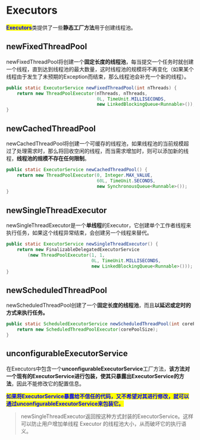 # Executors

<mark style="color:blue;">**Executors**</mark>类提供了一些**静态工厂方法**用于创建线程池。

## newFixedThreadPool

newFixedThreadPool将创建一个**固定长度的线程池**，每当提交一个任务时就创建一个线程，直到达到线程池的最大数量，这时线程池的规模将不再变化（如果某个线程由于发生了未预期的Exception而结束，那么线程池会补充一个新的线程）。

```java
public static ExecutorService newFixedThreadPool(int nThreads) {
    return new ThreadPoolExecutor(nThreads, nThreads,
                                  0L, TimeUnit.MILLISECONDS,
                                  new LinkedBlockingQueue<Runnable>());
}
```

## newCachedThreadPool

newCachedThreadPool将创建一个可缓存的线程池，如果线程池的当前规模超过了处理需求时，那么将回收空闲的线程，而当需求增加时，则可以添加新的线程，**线程池的规模不存在任何限制**。

```java
public static ExecutorService newCachedThreadPool() {
    return new ThreadPoolExecutor(0, Integer.MAX_VALUE,
                                  60L, TimeUnit.SECONDS,
                                  new SynchronousQueue<Runnable>());
}
```

## newSingleThreadExecutor

newSingleThreadExecutor是一个**单线程**的Executor，它创建单个工作者线程来执行任务，如果这个线程异常结束，会创建另一个线程来替代。

```java
public static ExecutorService newSingleThreadExecutor() {
    return new FinalizableDelegatedExecutorService
        (new ThreadPoolExecutor(1, 1,
                                0L, TimeUnit.MILLISECONDS,
                                new LinkedBlockingQueue<Runnable>()));
}
```

## newScheduledThreadPool

newScheduledThreadPool创建了一个**固定长度的线程池**，而且**以延迟或定时的方式来执行任务。**

```java
public static ScheduledExecutorService newScheduledThreadPool(int corePoolSize) {
    return new ScheduledThreadPoolExecutor(corePoolSize);
}
```

## unconfigurableExecutorService

在Executors中包含一个**unconfigurableExecutorService**工厂方法，**该方法对一个现有的ExecutorService进行包装，使其只暴露出ExecutorService的方法**，因此不能修改它的配置信息。

<mark style="color:blue;">**如果将ExecutorService暴露给不信任的代码，又不希望对其进行修改，就可以通过unconfigurableExecutorService来包装它。**</mark>

> newSingleThreadExecutor返回按这种方式封装的ExecutorService。这样可以防止用户增加单线程 Executor 的线程池大小，从而破坏它的执行语义。
